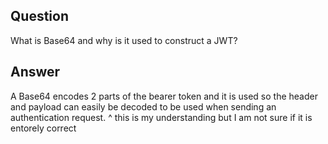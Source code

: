 ## Question

What is Base64 and why is it used to construct a JWT?

## Answer

A Base64 encodes 2 parts of the bearer token and it is used so the header and payload can easily be decoded to be used when sending an authentication request. 
^ this is my understanding but I am not sure if it is entorely correct  